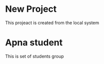 # New Project

This projeact is created from the local system

# Apna student
This is set of students group